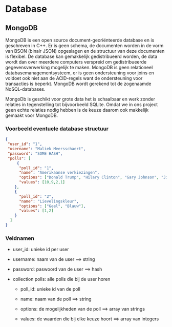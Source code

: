 # Database

## MongoDB

MongoDB is een open source document-georiënteerde database en is geschreven in C++. Er is geen schema, de documenten worden in de vorm van BSON (binair JSON) opgeslagen en de structuur van deze documenten is flexibel. De database kan gemakkelijk gedistribueerd worden, de data wordt dan over meerdere computers verspreid om gedistribueerde gegevensverwerking mogelijk te maken. MongoDB is geen relationeel databasemanagementsysteem, er is geen ondersteuning voor joins en voldoet ook niet aan de ACID-regels want de ondersteuning voor transacties is beperkt. MongoDB wordt gerekend tot de zogenaamde NoSQL-databases.

MongoDb is geschikt voor grote data het is schaalbaar en werk zonder relaties in tegenstelling tot bijvoorbeeld SQLite. Omdat we in ons project geen echte relaties nodig hebben is de keuze daarom ook makkelijk gemaakt voor MongoDB.

### Voorbeeld eventuele database structuur

```json
{
 "user_id": "1",
 "username": "Maliek Meersschaert",
 "password": "SOME HASH",
 "polls": [
     {
      "poll_id": "1",
      "name": "Amerikaanse verkiezingen",
      "options": ["Donald Trump", "Hilary Clinton", "Gary Johnson", "Jill Stein"],
      "values": [10,9,2,1]
    },
    {
      "poll_id": "2",
      "name": "Lievelingskleur",
      "options": ["Geel", "Blauw"],
      "values": [1,2]
    }
  ]
}
 ```
 
### Veldnamen

* user_id: unieke id per user
* username: naam van de user ==> string
* password: paswoord van de user ==> hash
* collection polls: alle polls die bij de user horen

    * poll_id: unieke id van de poll
    
    * name: naam van de poll ==> string
    
    * options: de mogelijkheden van de poll ==> array van strings

    * values: de waarden die bij elke keuze hoort ==> array van integers
